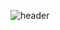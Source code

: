 ![header](https://capsule-render.vercel.app/api?type=Transparent&animation=twinkling&text=(～﹃～)~zZ)
